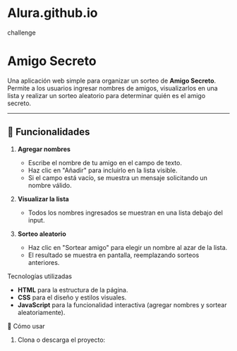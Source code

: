 # Alura.github.io
challenge


# Amigo Secreto

Una aplicación web simple para organizar un sorteo de **Amigo Secreto**. Permite a los usuarios ingresar nombres de amigos, visualizarlos en una lista y realizar un sorteo aleatorio para determinar quién es el amigo secreto.

---

## 📝 Funcionalidades

1. **Agregar nombres**  
   - Escribe el nombre de tu amigo en el campo de texto.  
   - Haz clic en "Añadir" para incluirlo en la lista visible.  
   - Si el campo está vacío, se muestra un mensaje solicitando un nombre válido.

2. **Visualizar la lista**  
   - Todos los nombres ingresados se muestran en una lista debajo del input.

3. **Sorteo aleatorio**  
   - Haz clic en "Sortear amigo" para elegir un nombre al azar de la lista.  
   - El resultado se muestra en pantalla, reemplazando sorteos anteriores.


Tecnologías utilizadas

- **HTML** para la estructura de la página.
- **CSS** para el diseño y estilos visuales.
- **JavaScript** para la funcionalidad interactiva (agregar nombres y sortear aleatoriamente).

🚀 Cómo usar

1. Clona o descarga el proyecto:
   
